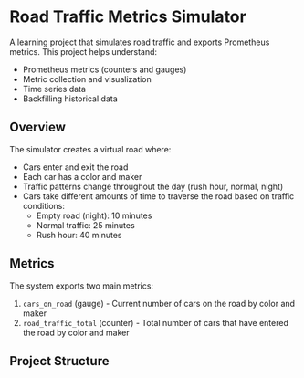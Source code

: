 # Road Traffic Metrics Simulator

A learning project that simulates road traffic and exports Prometheus metrics. This project helps understand:
- Prometheus metrics (counters and gauges)
- Metric collection and visualization
- Time series data
- Backfilling historical data

## Overview

The simulator creates a virtual road where:
- Cars enter and exit the road
- Each car has a color and maker
- Traffic patterns change throughout the day (rush hour, normal, night)
- Cars take different amounts of time to traverse the road based on traffic conditions:
  - Empty road (night): 10 minutes
  - Normal traffic: 25 minutes
  - Rush hour: 40 minutes

## Metrics

The system exports two main metrics:
1. `cars_on_road` (gauge) - Current number of cars on the road by color and maker
2. `road_traffic_total` (counter) - Total number of cars that have entered the road by color and maker

## Project Structure 